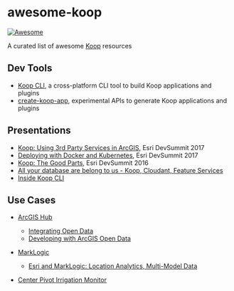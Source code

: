 # awesome-koop

[![Awesome](https://awesome.re/badge-flat2.svg)](https://github.com/haoliangyu/awesome-koop)

A curated list of awesome [Koop](https://koopjs.github.io/) resources

## Dev Tools
* [Koop CLI](https://github.com/koopjs/koop-cli), a cross-platform CLI tool to build Koop applications and plugins
* [create-koop-app](https://github.com/haoliangyu/create-koop-app), experimental APIs to generate Koop applications and plugins

## Presentations

* [Koop: Using 3rd Party Services in ArcGIS](http://proceedings.esri.com/library/userconf/devsummit17/papers/dev_int_157.pdf), Esri DevSummit 2017
* [Deploying with Docker and Kubernetes](https://proceedings.esri.com/library/userconf/devsummit17/papers/dev_int_28.pdf), Esri DevSummit 2017
* [Koop: The Good Parts](http://proceedings.esri.com/library/userconf/devsummit16/papers/dev_int_124.pdf), Esri DevSummit 2016
* [All your database are belong to us - Koop, Cloudant, Feature Services](https://www.slideshare.net/rajrsingh/all-your-database-are-belong-to-us-koop-cloudant-feature-services)
* [Inside Koop CLI](https://github.com/haoliangyu/inside-koop-cli/blob/master/inside-koop-cli.pdf)

## Use Cases

* [ArcGIS Hub](https://hub.arcgis.com/)
  * [Integrating Open Data](https://mjuniper.github.io/presentations/ds2017/integrating-opendata#/)
  * [Developing with ArcGIS Open Data](https://mjuniper.github.io/presentations/opendata-api-2016#/)

* [MarkLogic](https://www.marklogic.com/)
  * [Esri and MarkLogic:  Location Analytics, Multi-Model Data](https://cdn1.marklogic.com/wp-content/uploads/2018/06/MLW18-Esri-and-ML-Location-Analytics-Multi-Model-Data.pdf)

* [Center Pivot Irrigation Monitor](https://devpost.com/software/stl-secret-project)
